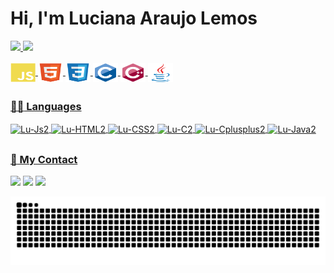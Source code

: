 # Hi, I'm Luciana Araujo Lemos
<div>
  <a href="https://github.com/Luarlemos">
  <img height="180em" src="https://github-readme-stats.vercel.app/api?username=Luarlemos&show_icons=true&theme=dracula&include_all_commits=true&count_private=true"/>
  <img height="180em" src="https://github-readme-stats.vercel.app/api/top-langs/?username=Luarlemos&layout=compact&langs_count=7&theme=dracula"/>
</div>

<div style="display: inline_block"><br>
  <img align="center" alt="Lu-Js" height="30" width="40" src="https://raw.githubusercontent.com/devicons/devicon/master/icons/javascript/javascript-plain.svg">
  <img align="center" alt="Lu-HTML" height="30" width="40" src="https://raw.githubusercontent.com/devicons/devicon/master/icons/html5/html5-original.svg">
  <img align="center" alt="Lu-CSS" height="30" width="40" src="https://raw.githubusercontent.com/devicons/devicon/master/icons/css3/css3-original.svg">
  <img align="center" alt="Lu-C" height="30" width="40" src="https://raw.githubusercontent.com/devicons/devicon/master/icons/c/c-original.svg">
  <img align="center" alt="Lu-Cplusplus" height="30" width="40" src="https://raw.githubusercontent.com/devicons/devicon/master/icons/cplusplus/cplusplus-original.svg">
  <img align="center" alt="Lu-Java" height="30" width="40" src="https://raw.githubusercontent.com/devicons/devicon/master/icons/java/java-original.svg">
</div>
  
##
### :woman_technologist: Languages
<div style="display: inline_block">
  <img align="center" alt="Lu-Js2" src="https://img.shields.io/badge/JavaScript-323330?style=for-the-badge&logo=javascript&logoColor=F7DF1E">
  <img align="center" alt="Lu-HTML2" src="https://img.shields.io/badge/HTML5-E34F26?style=for-the-badge&logo=html5&logoColor=white">
  <img align="center" alt="Lu-CSS2" src="https://img.shields.io/badge/CSS3-1572B6?style=for-the-badge&logo=css3&logoColor=white">
  <img align="center" alt="Lu-C2" src="https://img.shields.io/badge/C-00599C?style=for-the-badge&logo=c&logoColor=white">
  <img align="center" alt="Lu-Cplusplus2" src="https://img.shields.io/badge/C%2B%2B-A90533?style=for-the-badge&logo=c%2B%2B&logoColor=white">
  <img align="center" alt="Lu-Java2" src="https://img.shields.io/badge/Java-ED8B00?style=for-the-badge&logo=java&logoColor=white">
</div>
  
##
### :email: My Contact    
<div> 
  <a href = "mailto:luarlemos96@hotmail.com"><img src="https://img.shields.io/badge/Microsoft_Outlook-%23333?style=for-the-badge&logo=microsoft-outlook&logoColor=white" target="_blank"></a>
  <a href = "mailto:luarlemos96@gmail.com"><img src="https://img.shields.io/badge/-Gmail-D14836?style=for-the-badge&logo=gmail&logoColor=white" target="_blank"></a>
  <a href="https://www.linkedin.com/in/luciana-araujo-lemos-537810157/" target="_blank"><img src="https://img.shields.io/badge/-LinkedIn-%230077B5?style=for-the-badge&logo=linkedin&logoColor=white" target="_blank"></a> 
 
  ![Snake animation](https://github.com/Luarlemos/Luarlemos/blob/output/github-contribution-grid-snake.svg)
 
</div>
